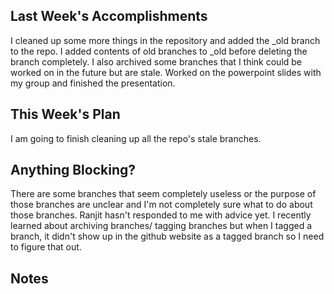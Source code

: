 ## Last Week's Accomplishments

I cleaned up some more things in the repository and added the _old branch to the repo.  I added contents of old branches to _old before deleting the branch 
completely. I also archived some branches that I think could be worked on in the future but are stale. Worked on the powerpoint slides with my group and 
finished the presentation.

## This Week's Plan

I am going to finish cleaning up all the repo's stale branches.

## Anything Blocking?

There are some branches that seem completely useless or the purpose of those branches are unclear and I'm not completely sure what to do about those 
branches. Ranjit hasn't responded to me with advice yet. I recently learned about archiving branches/ tagging branches but when I tagged a branch, it 
didn't show up in the github website as a tagged branch so I need to figure that out.

## Notes

